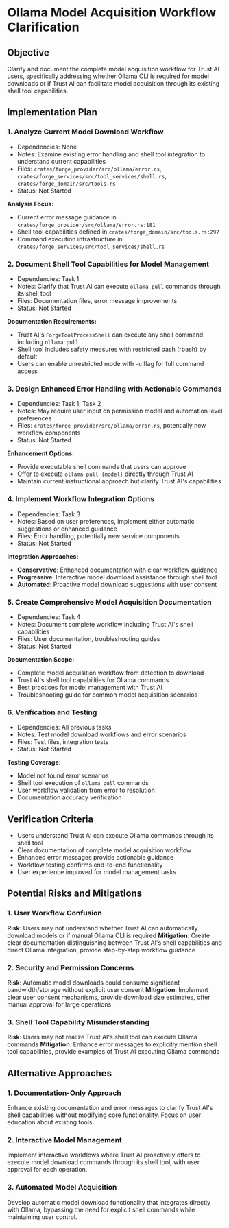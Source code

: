 # Ollama Model Acquisition Workflow Clarification

## Objective
Clarify and document the complete model acquisition workflow for Trust AI users, specifically addressing whether Ollama CLI is required for model downloads or if Trust AI can facilitate model acquisition through its existing shell tool capabilities.

## Implementation Plan

### 1. **Analyze Current Model Download Workflow**
- Dependencies: None
- Notes: Examine existing error handling and shell tool integration to understand current capabilities
- Files: `crates/forge_provider/src/ollama/error.rs`, `crates/forge_services/src/tool_services/shell.rs`, `crates/forge_domain/src/tools.rs`
- Status: Not Started

**Analysis Focus:**
- Current error message guidance in `crates/forge_provider/src/ollama/error.rs:181`
- Shell tool capabilities defined in `crates/forge_domain/src/tools.rs:297`
- Command execution infrastructure in `crates/forge_services/src/tool_services/shell.rs`

### 2. **Document Shell Tool Capabilities for Model Management**
- Dependencies: Task 1
- Notes: Clarify that Trust AI can execute `ollama pull` commands through its shell tool
- Files: Documentation files, error message improvements
- Status: Not Started

**Documentation Requirements:**
- Trust AI's `ForgeToolProcessShell` can execute any shell command including `ollama pull`
- Shell tool includes safety measures with restricted bash (rbash) by default
- Users can enable unrestricted mode with `-u` flag for full command access

### 3. **Design Enhanced Error Handling with Actionable Commands**
- Dependencies: Task 1, Task 2
- Notes: May require user input on permission model and automation level preferences
- Files: `crates/forge_provider/src/ollama/error.rs`, potentially new workflow components
- Status: Not Started

**Enhancement Options:**
- Provide executable shell commands that users can approve
- Offer to execute `ollama pull {model}` directly through Trust AI
- Maintain current instructional approach but clarify Trust AI's capabilities

### 4. **Implement Workflow Integration Options**
- Dependencies: Task 3
- Notes: Based on user preferences, implement either automatic suggestions or enhanced guidance
- Files: Error handling, potentially new service components
- Status: Not Started

**Integration Approaches:**
- **Conservative**: Enhanced documentation with clear workflow guidance
- **Progressive**: Interactive model download assistance through shell tool
- **Automated**: Proactive model download suggestions with user consent

### 5. **Create Comprehensive Model Acquisition Documentation**
- Dependencies: Task 4
- Notes: Document complete workflow including Trust AI's shell capabilities
- Files: User documentation, troubleshooting guides
- Status: Not Started

**Documentation Scope:**
- Complete model acquisition workflow from detection to download
- Trust AI's shell tool capabilities for Ollama commands
- Best practices for model management with Trust AI
- Troubleshooting guide for common model acquisition scenarios

### 6. **Verification and Testing**
- Dependencies: All previous tasks
- Notes: Test model download workflows and error scenarios
- Files: Test files, integration tests
- Status: Not Started

**Testing Coverage:**
- Model not found error scenarios
- Shell tool execution of `ollama pull` commands
- User workflow validation from error to resolution
- Documentation accuracy verification

## Verification Criteria
- Users understand Trust AI can execute Ollama commands through its shell tool
- Clear documentation of complete model acquisition workflow
- Enhanced error messages provide actionable guidance
- Workflow testing confirms end-to-end functionality
- User experience improved for model management tasks

## Potential Risks and Mitigations

### 1. **User Workflow Confusion**
**Risk**: Users may not understand whether Trust AI can automatically download models or if manual Ollama CLI is required
**Mitigation**: Create clear documentation distinguishing between Trust AI's shell capabilities and direct Ollama integration, provide step-by-step workflow guidance

### 2. **Security and Permission Concerns**
**Risk**: Automatic model downloads could consume significant bandwidth/storage without explicit user consent
**Mitigation**: Implement clear user consent mechanisms, provide download size estimates, offer manual approval for large operations

### 3. **Shell Tool Capability Misunderstanding**
**Risk**: Users may not realize Trust AI's shell tool can execute Ollama commands
**Mitigation**: Enhance error messages to explicitly mention shell tool capabilities, provide examples of Trust AI executing Ollama commands

## Alternative Approaches

### 1. **Documentation-Only Approach**
Enhance existing documentation and error messages to clarify Trust AI's shell capabilities without modifying core functionality. Focus on user education about existing tools.

### 2. **Interactive Model Management**
Implement interactive workflows where Trust AI proactively offers to execute model download commands through its shell tool, with user approval for each operation.

### 3. **Automated Model Acquisition**
Develop automatic model download functionality that integrates directly with Ollama, bypassing the need for explicit shell commands while maintaining user control.